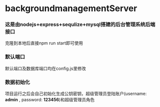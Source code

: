 # backgroundmanagementServer
### 这是由nodejs+express+sequlize+mysql搭建的后台管理系统后端接口

克隆到本地后直接npm run start即可使用

### 默认端口

默认端口及数据库端口均在config.js里修改

### 数据初始化

项目运行之后会自己初始化生成公钥密钥，超级管理员登陆账户(username: **admin** , password: **123456**)和超级管理员角色

​	
